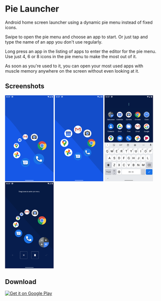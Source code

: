 # Pie Launcher

Android home screen launcher using a dynamic pie menu instead of fixed icons.

Swipe to open the pie menu and choose an app to start.
Or just tap and type the name of an app you don't use regularly.

Long press an app in the listing of apps to enter the editor for the pie menu.
Use just 4, 6 or 8 icons in the pie menu to make the most out of it.

As soon as you're used to it, you can open your most used apps with muscle
memory anywhere on the screen without even looking at it.

## Screenshots

<img src="fastlane/metadata/android/en-US/images/phoneScreenshots/screencap-zoomed.png"
	alt="Screenshot Zoomed" width="160"/>
<img src="fastlane/metadata/android/en-US/images/phoneScreenshots/screencap-centered.png"
	alt="Screenshot Centered" width="160"/>
<img src="fastlane/metadata/android/en-US/images/phoneScreenshots/screencap-search.png"
	alt="Screenshot Search" width="160"/>
<img src="fastlane/metadata/android/en-US/images/phoneScreenshots/screencap-editor.png"
	alt="Screenshot Editor" width="160"/>

## Download

<a href="https://play.google.com/store/apps/details?id=de.markusfisch.android.pielauncher"><img
	src="https://play.google.com/intl/en_us/badges/images/generic/en_badge_web_generic.png"
	alt="Get it on Google Play" height="80"></a>
